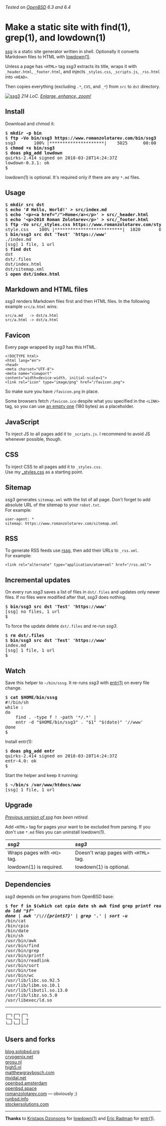 _Tested on [OpenBSD](/openbsd/) 6.3 and 6.4_

# Make a static site with find(1), grep(1), and lowdown(1)

[ssg](/bin/ssg3) is a static site generator written in shell. Optionally it
converts Markdown files to HTML with
[lowdown(1)](https://kristaps.bsd.lv/lowdown/).

Unless a page has `<HTML>` tag _ssg3_ extracts its title, wraps it
with `_header.html`, `_footer.html`, and injects `_styles.css`,
`_scripts.js`, `_rss.html` into `<HEAD>`.

Then copies everything (excluding `.*`, `CVS`, and `_*`) from `src`
to `dst` directory.

[![ssg3](ssg3.png)](ssg3.png)
_214 LoC. [Enlarge, enhance, zoom!](ssg3.png)_

## Install

Download and chmod it:

<pre>
$ <b>mkdir -p bin</b>
$ <b>ftp -Vo bin/ssg3 https://www.romanzolotarev.com/bin/ssg3</b>
ssg3       100% |*********************|    5025      00:00
$ <b>chmod +x bin/ssg3</b>
$ <b>doas pkg_add lowdown</b>
quirks-2.414 signed on 2018-03-28T14:24:37Z
lowdown-0.3.1: ok
$
</pre>

lowdown(1) is optional. It's required only if there are
any `*.md` files.

## Usage

<pre>
$ <b>mkdir src dst</b>
$ <b>echo '# Hello, World!' > src/index.md</b>
$ <b>echo '&lt;p&gt;&lt;a href="/"&gt;Home&lt;/a&gt;&lt;/p&gt;' &gt; src/_header.html</b>
$ <b>echo '&lt;p&gt;2018 Roman Zolotarev&lt;/p&gt;' &gt; src/_footer.html</b>
$ <b>ftp -Vo src/_styles.css https://www.romanzolotarev.com/style.css</b>
style.css    100% |**************************|  1020       00:00
$ <b>bin/ssg3 src dst 'Test' 'https://www'</b>
./index.md
[ssg] 1 file, 1 url
$ <b>find dst</b>
dst
dst/.files
dst/index.html
dst/sitemap.xml
$ <b>open dst/index.html</b>
</pre>

## Markdown and HTML files

_ssg3_ renders Markdown files first and then HTML files. In the
following example `src/a.html` wins:

	src/a.md   -> dst/a.html
	src/a.html -> dst/a.html

## Favicon

Every page wrapped by _ssg3_ has this HTML.

	<!DOCTYPE html>
	<html lang="en">
	<head>
	<meta charset="UTF-8">
	<meta name="viewport"
	content="width=device-width, initial-scale=1">
	<link rel="icon" type="image/png" href="/favicon.png">

So make sure you have `/favicon.png` in place.

Some browsers fetch `/favicon.ico` despite what you specified in
the `<LINK>` tag, so you can use [an empty one](/favicon.ico) (180
bytes) as a placeholder.

## JavaScript

To inject JS to all pages add it to `_scripts.js`.
I recommend to avoid JS whenever possible, though.

## CSS

To inject CSS to all pages add it to `_styles.css`.<br>
Use my [_styles.css](/style.css) as a starting point.

## Sitemap

_ssg3_ generates `sitemap.xml` with the list of all page. Don't
forget to add absolute URL of the sitemap to your `robot.txt`.<br>For
example:

	user-agent: *
	sitemap: https://www.romanzolotarev.com/sitemap.xml

## RSS

To generate RSS feeds use [rssg](rssg.html), then add their URLs
to `_rss.xml`.<br>For example:

	<link rel="alternate" type="application/atom+xml" href="/rss.xml">

## Incremental updates

On every run _ssg3_ saves a list of files in `dst/.files` and updates
only newer files. If no files were modified after that, _ssg3_ does
nothing.

<pre>
$ <b>bin/ssg3 src dst 'Test' 'https://www'</b>
[ssg] no files, 1 url
$
</pre>

To force the update delete `dst/.files` and re-run _ssg3_.

<pre>
$ <b>rm dst/.files</b>
$ <b>bin/ssg3 src dst 'Test' 'https://www'</b>
index.md
[ssg] 1 file, 1 url
$
</pre>

## Watch

Save this helper to `~/bin/sssg`. It re-runs _ssg3_ with
[entr(1)](http://entrproject.org) on every file change.

<pre>
$ <b>cat $HOME/bin/sssg</b>
#!/bin/sh
while :
do
	find . -type f ! -path '*/.*' |
	entr -d "$HOME/bin/ssg3" . "$1" "$(date)" '//www'
done
$
</pre>

Install entr(1):

<pre>
$ <b>doas pkg_add entr</b>
quirks-2.414 signed on 2018-03-28T14:24:37Z
entr-4.0: ok
$
</pre>

Start the helper and keep it running:

<pre>
$ <b>~/bin/s /var/www/htdocs/www</b>
[ssg] 1 file, 1 url
</pre>

## Upgrade

_[Previous version of ssg](ssg2.html) has been retired._

Add `<HTML>` tag for pages your want to be excluded from parsing.
If you don't use `*.md` files you can uninstall lowdown(1).

_ssg2_                       | _ssg3_
:--                          | :--
Wraps pages with `<H1>` tag. | Doesn't wrap pages with `<HTML>` tag.
lowdown(1) is required. | lowdown(1) is optional.



## Dependencies

_ssg3_ depends on few programs from OpenBSD base:

<pre>
$ <b>for f in $(which cat cpio date sh awk find grep printf readlink sort tee wc)</b>
<i><b>do ldd "$f"</b></i>
<i><b>done | awk '/\//{print$7}' | grep '.' | sort -u</b></i>
/bin/cat
/bin/cpio
/bin/date
/bin/sh
/usr/bin/awk
/usr/bin/find
/usr/bin/grep
/usr/bin/printf
/usr/bin/readlink
/usr/bin/sort
/usr/bin/tee
/usr/bin/wc
/usr/lib/libc.so.92.5
/usr/lib/libm.so.10.1
/usr/lib/libutil.so.13.0
/usr/lib/libz.so.5.0
/usr/libexec/ld.so
</pre>

---

<pre>
&#9484;&#9472;&#9488;&#9484;&#9472;&#9488;&#9484;&#9472;&#9488;
&#9492;&#9472;&#9488;&#9492;&#9472;&#9488;&#9474; &#9516;
&#9492;&#9472;&#9496;&#9492;&#9472;&#9496;&#9492;&#9472;&#9496;
</pre>

## Users and forks

[blog.solobsd.org](https://blog.solobsd.org/)<br>
[cryogenix.net](https://cryogenix.net)<br>
[grosu.nl](https://grosu.nl/)<br>
[high5.nl](https://high5.nl/)<br>
[matthewgraybosch.com](https://matthewgraybosch.com/)<br>
[mvidal.net](https://mvidal.net/)<br>
[openbsd.amsterdam](https://openbsd.amsterdam/?rz)<br>
[openbsd.space](https://openbsd.space/)<br>
[romanzolotarev.com](https://www.romanzolotarev.com/) &mdash; obviously ;)<br>
[runbsd.info](https://runbsd.info/)<br>
[stockersolutions.com](https://www.stockersolutions.com/)<br>

---

**Thanks** to
[Kristaps Dzonsons](https://www.divelog.blue/) for
[lowdown(1)](https://kristaps.bsd.lv/lowdown/) and
[Eric Radman](http://eradman.com) for
[entr(1)](http://entrproject.org).
